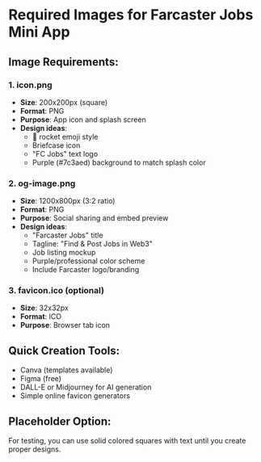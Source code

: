# Required Images for Farcaster Jobs Mini App

## Image Requirements:

### 1. icon.png
- **Size**: 200x200px (square)
- **Format**: PNG
- **Purpose**: App icon and splash screen
- **Design ideas**: 
  - 🚀 rocket emoji style
  - Briefcase icon
  - "FC Jobs" text logo
  - Purple (#7c3aed) background to match splash color

### 2. og-image.png
- **Size**: 1200x800px (3:2 ratio)
- **Format**: PNG
- **Purpose**: Social sharing and embed preview
- **Design ideas**:
  - "Farcaster Jobs" title
  - Tagline: "Find & Post Jobs in Web3"
  - Job listing mockup
  - Purple/professional color scheme
  - Include Farcaster logo/branding

### 3. favicon.ico (optional)
- **Size**: 32x32px
- **Format**: ICO
- **Purpose**: Browser tab icon

## Quick Creation Tools:
- Canva (templates available)
- Figma (free)
- DALL-E or Midjourney for AI generation
- Simple online favicon generators

## Placeholder Option:
For testing, you can use solid colored squares with text until you create proper designs.
